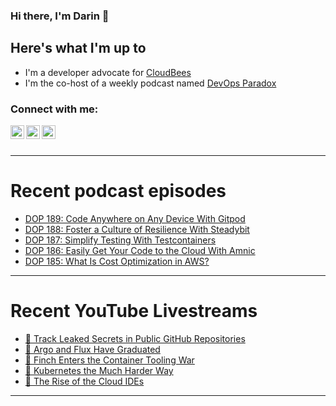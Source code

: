 ### Hi there, I'm Darin 👋

## Here's what I'm up to
- I'm a developer advocate for [CloudBees][cloudbees-website]
- I'm the co-host of a weekly podcast named [DevOps Paradox][dop-website]

### Connect with me:

[<img align="left" alt="darinpope | Twitter" width="22px" src="https://cdn.jsdelivr.net/npm/simple-icons@v3/icons/twitter.svg" />][twitter]
[<img align="left" alt="darinpope | LinkedIn" width="22px" src="https://cdn.jsdelivr.net/npm/simple-icons@v3/icons/linkedin.svg" />][linkedin]
[<img align="left" alt="darinpope | Instagram" width="22px" src="https://cdn.jsdelivr.net/npm/simple-icons@v3/icons/instagram.svg" />][instagram]

<br />
<br />

---

# Recent podcast episodes
<!-- BLOG-POST-LIST:START -->
- [DOP 189: Code Anywhere on Any Device With Gitpod](https://www.devopsparadox.com/episodes/code-anywhere-on-any-device-with-gitpod-189/)
- [DOP 188: Foster a Culture of Resilience With Steadybit](https://www.devopsparadox.com/episodes/foster-a-culture-of-resilience-with-steadybit-188/)
- [DOP 187: Simplify Testing With Testcontainers](https://www.devopsparadox.com/episodes/simplify-testing-with-testcontainers-187/)
- [DOP 186: Easily Get Your Code to the Cloud With Amnic](https://www.devopsparadox.com/episodes/easily-get-your-code-to-the-cloud-with-amnic-186/)
- [DOP 185: What Is Cost Optimization in AWS?](https://www.devopsparadox.com/episodes/what-is-cost-optimization-in-aws-185/)
<!-- BLOG-POST-LIST:END -->

---

# Recent YouTube Livestreams
<!-- YOUTUBE:START -->
- [🔴 Track Leaked Secrets in Public GitHub Repositories](https://www.youtube.com/watch?v=y5UCyomjUX0)
- [🔴 Argo and Flux Have Graduated](https://www.youtube.com/watch?v=Ipa9Wv_ULP4)
- [🔴 Finch Enters the Container Tooling War](https://www.youtube.com/watch?v=xGpQ06ElffI)
- [🔴 Kubernetes the Much Harder Way](https://www.youtube.com/watch?v=KEmHEDIABrs)
- [🔴 The Rise of the Cloud IDEs](https://www.youtube.com/watch?v=UkMOPxRMUtQ)
<!-- YOUTUBE:END -->

---


[website]: https://www.darinpope.com/
[twitter]: https://twitter.com/darinpope
[youtube]: https://youtube.com/darinpope
[instagram]: https://instagram.com/darinpope
[linkedin]: https://linkedin.com/in/darinpope
[cloudbees-website]: https://www.cloudbees.com/
[dop-website]: https://www.devopsparadox.com/

<!--
**darinpope/darinpope** is a ✨ _special_ ✨ repository because its `README.md` (this file) appears on your GitHub profile.

Here are some ideas to get you started:

- 🔭 I’m currently working on ...
- 🌱 I’m currently learning ...
- 👯 I’m looking to collaborate on ...
- 🤔 I’m looking for help with ...
- 💬 Ask me about ...
- 📫 How to reach me: ...
- 😄 Pronouns: ...
- ⚡ Fun fact: ...
-->
